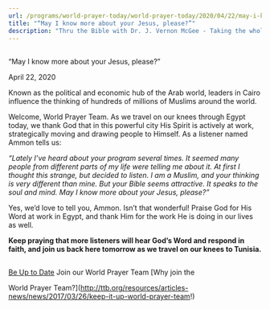 ```yaml
---
url: /programs/world-prayer-today/world-prayer-today/2020/04/22/may-i-know-more-about-your-jesus-please
title: "“May I know more about your Jesus, please?”"
description: "Thru the Bible with Dr. J. Vernon McGee - Taking the whole Word to the whole world"
---
```







## 
 “May I know more about your Jesus, please?”


April 22, 2020




Known as the political and economic hub of the Arab world, leaders in Cairo influence the thinking of hundreds of millions of Muslims around the world.


Welcome, World Prayer Team. As we travel on our knees through Egypt today, we thank God that in this powerful city His Spirit is actively at work, strategically moving and drawing people to Himself. As a listener named Ammon tells us:


*“Lately I’ve heard about your program several times. It seemed many people from different parts of my life were telling me about it. At first I thought this strange, but decided to listen. I am a Muslim, and your thinking is very different than mine. But your Bible seems attractive. It speaks to the soul and mind. May I know more about your Jesus, please?”*


Yes, we’d love to tell you, Ammon. Isn’t that wonderful! Praise God for His Word at work in Egypt, and thank Him for the work He is doing in our lives as well.


**Keep praying that more listeners will hear God’s Word and respond in faith, and join us back here tomorrow as we travel on our knees to Tunisia.**







## 




[Be Up to Date](http://feeds.feedburner.com/WorldPrayerToday "World Prayer Today RSS Feed")
Join our World Prayer Team
[Why join the  

World Prayer Team?](http://ttb.org/resources/articles-news/news/2017/03/26/keep-it-up-world-prayer-team!)




